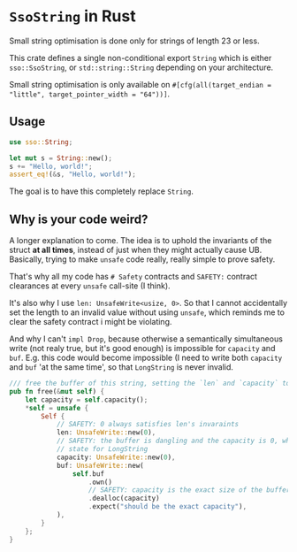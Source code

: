 # `SsoString` in Rust

Small string optimisation is done only for strings of length 23 or less. 

This crate defines a single non-conditional export `String` which is either `sso::SsoString`, or 
`std::string::String` depending on your architecture.

Small string optimisation is only available on `#[cfg(all(target_endian = "little", target_pointer_width = "64"))]`.

## Usage

```rs
use sso::String;

let mut s = String::new();
s += "Hello, world!";
assert_eq!(&s, "Hello, world!");
```

The goal is to have this completely replace `String`.

## Why is your code weird?

A longer explanation to come. The idea is to uphold the invariants of the struct **at all times**, instead of just 
when they might actually cause UB. Basically, trying to make `unsafe` code really, really simple to prove safety.

That's why all my code has `# Safety` contracts and `SAFETY:` contract clearances at every `unsafe` call-site 
(I think).

It's also why I use `len: UnsafeWrite<usize, 0>`. So that I cannot accidentally set the length to an invalid value 
without using `unsafe`, which reminds me to clear the safety contract i might be violating.

And why I can't `impl Drop`, because otherwise a semantically simultaneous write (not realy true, but it's good 
enough) is impossible for `capacity` and `buf`. E.g. this code would become impossible (I need to write both 
`capacity` and `buf` 'at the same time', so that `LongString` is never invalid.

```rs
/// free the buffer of this string, setting the `len` and `capacity` to `0`
pub fn free(&mut self) {
    let capacity = self.capacity();
    *self = unsafe {
        Self {
            // SAFETY: 0 always satisfies len's invaraints
            len: UnsafeWrite::new(0),
            // SAFETY: the buffer is dangling and the capacity is 0, which is a valid
            // state for LongString
            capacity: UnsafeWrite::new(0),
            buf: UnsafeWrite::new(
                self.buf
                    .own()
                    // SAFETY: capacity is the exact size of the buffer
                    .dealloc(capacity)
                    .expect("should be the exact capacity"),
            ),
        }
    };
}
```
